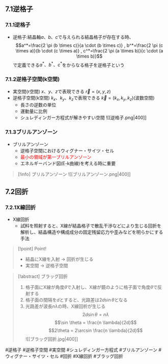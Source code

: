 ## $7.1$逆格子

### $7.1.1$逆格子
- 逆格子:結晶軸$a、b、c$で与えられる結晶格子が存在する時、
    $$a^*=\frac{2 \pi (b \times c)}{a \cdot (b \times c)} , b^*=\frac{2 \pi (c \times a)}{b \cdot (c \times a)} , c^*=\frac{2 \pi (a \times b)}{c \cdot (a \times b)}$$
    で定義できる$a^*、b^*、c^*$をからなる格子を逆格子という

### $7.1.2$逆格子空間(k空間)
- 実空間(r空間)
    $x、y、z$で表現できる
    $\vec{r}=(x,y,z)$
- 逆格子空間(k空間)
    $k_x、k_y、k_z$で表現できる
    $\vec{k}=(k_x,k_y,k_z)$(波数空間)
    - 長さの逆数の単位
    - 運動量に比例
    - シュレディンガー方程式が解きやすい空間
    ![[逆格子.png|400]]

### $7.1.3$ブリルアンゾーン
- ブリルアンゾーン
    - 逆格子空間におけるウィグナー・サイツ・セル
    - <span style="color: red;">最小の領域が第一ブリルアンゾーン</span>
    - エネルギーバンド図(E-k曲線)を考える時に重要
> [!info] ブリルアンゾーン
> ![[ブリルアンゾーン.png|400]]

## $7.2$回折

### $7.2.1$X線回折
- X線回折
    - 試料を照射すると、X線が結晶格子で散乱干渉などにより生じる回折を解析し、結晶構造や構成成分の固定残留応力や歪みなどを明らかにする手法
> [!point] Point!
> - 結晶にX線を入射 $\to$ 回折が生じる
> - 実空間 $\to$ 逆格子空間

> [!abstract] ブラッグ回折
> 1. 格子面にX線が角度$\theta$で入射し、X線が鏡のように格子面で角度$\theta$で反射する
> 2. 格子面の間隔を$d$とすると、光路差は$2d \sin \theta$となる
> 3. 光路差が波長$n\lambda$の時、X線回析が生じる
> $$2d \sin \theta = n \lambda$$
> $$\sin \theta = \frac{n \lambda}{2d}$$
> $$2\theta = 2\arcsin \frac{n \lambda}{2d}$$
> ![[ブラッグ回折.jpg|400]]


#逆格子 #逆格子空間 #実空間 #シュレディンガー方程式 #ブリルアンゾーン #ウィグナー・サイツ・セル #回折 #X線回折 #ブラッグ回折